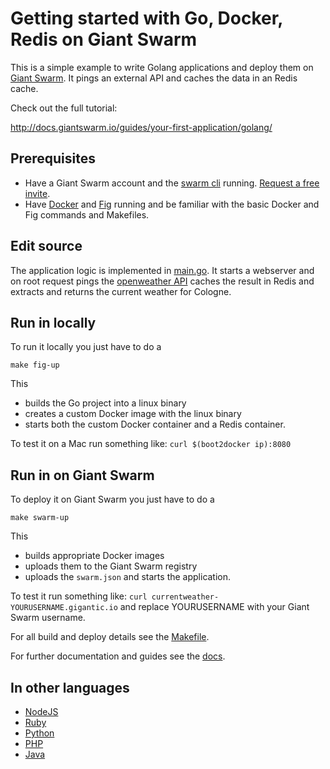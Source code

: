 # Getting started with Go, Docker, Redis on Giant Swarm

This is a simple example to write Golang applications and deploy them on [Giant Swarm]((https://giantswarm.io/)). It pings an external API and caches the data in an Redis cache.

Check out the full tutorial:

http://docs.giantswarm.io/guides/your-first-application/golang/

## Prerequisites

* Have a Giant Swarm account and the [swarm cli](http://docs.giantswarm.io/installation/gettingstarted/#installing-the-cli) running. [Request a free invite](https://giantswarm.io/).
* Have [Docker](https://docs.docker.com/installation/) and [Fig](http://www.fig.sh/) running and be familiar with the basic Docker and Fig commands and Makefiles.

## Edit source

The application logic is implemented in [main.go](main.go). It starts a webserver and on root request pings the [openweather API](http://api.openweathermap.org/data/2.5/weather?q=Cologne) caches the result in Redis and extracts and returns the current weather for Cologne.

## Run in locally
To run it locally you just have to do a 

```
make fig-up
```

This
* builds the Go project into a linux binary
* creates a custom Docker image with the linux binary
* starts both the custom Docker container and a Redis container.

To test it on a Mac run something like: `curl $(boot2docker ip):8080` 

## Run in on Giant Swarm
To deploy it on Giant Swarm you just have to do a 

```
make swarm-up
```

This
* builds appropriate Docker images
* uploads them to the Giant Swarm registry
* uploads the `swarm.json` and starts the application.

To test it run something like: `curl currentweather-YOURUSERNAME.gigantic.io` and replace YOURUSERNAME with your Giant Swarm username.

For all build and deploy details see the [Makefile](Makefile).

For further documentation and guides see the [docs](https://docs.giantswarm.io). 

## In other languages

* [NodeJS](https://github.com/giantswarm/giantswarm-firstapp-nodejs)
* [Ruby](https://github.com/giantswarm/giantswarm-firstapp-ruby)
* [Python](https://github.com/giantswarm/giantswarm-firstapp-python)
* [PHP](https://github.com/giantswarm/giantswarm-firstapp-php)
* [Java](https://github.com/giantswarm/giantswarm-firstapp-java)
